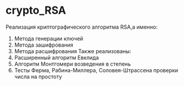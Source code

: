 # crypto_RSA
Реализация криптографического алгоритма RSA,а именно:
1. Метода генерации ключей
2. Метода зашифрования
3. Метода расшифрования
Также реализованы:
1. Расширенный алгоритм Евклида
2. Алгоритм Монтгомери возведения в степень
3. Тесты Ферма, Рабина-Миллера, Соловея-Штрассена проверки числа на простоту
